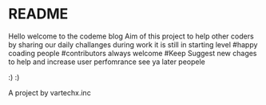 # README

Hello welcome to the codeme blog
Aim of this project to help other coders by sharing our daily challanges during work
it is still in starting level
#happy coading people
#contributors always welcome
#Keep Suggest new chages to help and increase user perfomrance
see ya later peopele




:)  :)








A project by vartechx.inc